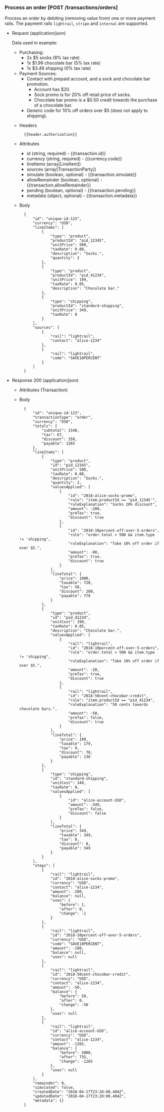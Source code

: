 ### Process an order [POST /transactions/orders]

Process an order by debiting (removing value from) one or more payment rails.  The payment rails `lightrail`, `stripe` and `internal` are supported.

+ Request (application/json)
    
    Data used in example:
    - Purchasing: 
        - 2x $5 socks (8% tax rate)
        - 1x $1.99 chocolate bar  (5% tax rate)
        - 1x $3.49 shipping (0% tax rate)
    - Payment Sources:
        - Contact with prepaid account, and a sock and chocolate bar promotion.
            - Account has $20.
            - Sock promo is for 20% off retail price of socks.
            - Chocolate bar promo is a $0.50 credit towards the purchase of a chocolate bar.
        - Generic code for 10% off orders over $5 (does not apply to shipping). 
    
    + Headers
    
            {{header.authorization}}

    + Attributes
        + id (string, required) - {{transaction.id}}
        + currency (string, required) - {{currency.code}}
        + lineItems (array[LineItem])
        + sources (array[TransactionParty])
        + simulate (boolean, optional) - {{transaction.simulate}}
        + allowRemainder (boolean, optional) - {{transaction.allowRemainder}}
        + pending (boolean, optional) - {{transaction.pending}}
        + metadata (object, optional) - {{transaction.metadata}}
        
    + Body 
    
            {
                "id": "unique-id-123",
                "currency": "USD",
                "lineItems": [
                    {
                        "type": "product",
                        "productId": "pid_12345", 
                        "unitPrice": 500,
                        "taxRate": 0.08, 
                        "description": "Socks.", 
                        "quantity": 2
                    },
                    {
                        "type": "product",
                        "productId": "pid_41234", 
                        "unitPrice": 199,
                        "taxRate": 0.05, 
                        "description": "Chocolate bar."
                    },
                    {
                        "type": "shipping",
                        "productId": "standard-shipping",
                        "unitPrice": 349,
                        "taxRate": 0
                    }
                ],
                "sources": [
                    {
                        "rail": "lightrail",
                        "contact": "alice-1234"
                    },
                    {
                        "rail": "lightrail",
                        "code": "SAVE10PERCENT"
                    }
                ]
            }
    
+ Response 200 (application/json)
    + Attributes (Transaction)

    + Body
    
            {
                "id": "unique-id-123",
                "transactionType": "order",
                "currency": "USD",
                "totals": {
                    "subtotal": 1548, 
                    "tax": 67,
                    "discount": 350,
                    "payable": 1265 
                },
                "lineItems": [
                    {
                        "type": "product",
                        "id": "pid_12345", 
                        "unitPrice": 500,
                        "taxRate": 0.08, 
                        "description": "Socks.", 
                        "quantity": 2,
                        "valuesApplied": [
                            {
                                "id": "2018-alice-socks-promo",
                                "rule": "item.productId == "pid_12345'",
                                "ruleExplanation": "Socks 20% discount",
                                "amount": -200,
                                "preTax": true,
                                "discount": true
                            }, 
                            {
                                "id": "2018-10percent-off-over-5-orders",
                                "rule": "order.total > 500 && item.type != 'shipping", 
                                "ruleExplanation": "Take 10% off order if over $5.",
                                "amount": -80,
                                "preTax": true,
                                "discount": true
                            }
                        ],
                        "lineTotal": {
                            "price": 1000,
                            "taxable": 720,
                            "tax": 58,
                            "discount": 280,
                            "payable": 778
                        }  
                    },
                    {
                        "type": "product",
                        "id": "pid_41234", 
                        "unitCost": 199,
                        "taxRate": 0.05, 
                        "description": "Chocolate bar.",
                        "valuesApplied": [
                            {
                                "rail": "lightrail",
                                "id": "2018-10percent-off-over-5-orders",
                                "rule": "order.total > 500 && item.type != 'shipping", 
                                "ruleExplanation": "Take 10% off order if over $5.",
                                "amount": -20,
                                "preTax": true,
                                "discount": true
                            },
                            {
                                "rail": "lightrail",
                                "id": "2018-50cent-chocobar-credit",
                                "rule": "item.productId == "pid_41234",
                                "ruleExplanation": "50 cents towards chocolate bars.",
                                "amount": -50,
                                "preTax": false,
                                "discount": true
                            }
                        ],
                        "lineTotal": {
                            "price": 199,
                            "taxable": 179,
                            "tax": 9,
                            "discount": 70,
                            "payable": 138
                        }
                    },
                    {
                        "type": "shipping",
                        "id": "standard-shipping", 
                        "unitCost": 349,
                        "taxRate": 0, 
                        "valuesApplied": [
                            {
                                "id": "alice-account-USD",
                                "amount": -349,
                                "preTax": false,
                                "discount": false
                            }
                        ],
                        "lineTotal": {
                            "price": 349,
                            "taxable": 349,
                            "tax": 0,
                            "discount": 0,
                            "payable": 349
                        }
                    }
                ],
                "steps": [
                    {
                        "rail": "lightrail",
                        "id": "2018-alice-socks-promo",
                        "currency": "USD",
                        "contact": "alice-1234",
                        "amount": -200,
                        "balance": null,
                        "uses": {
                            "before": 1,
                            "after": 0,
                            "change": -1
                        }
                    },
                    {
                        "rail": "lightrail",
                        "id": "2018-10percent-off-over-5-orders",
                        "currency": "USD",
                        "code": "SAVE10PERCENT",
                        "amount": -100,
                        "balance": null,
                        "uses": null
                    },
                    {
                        "rail": "lightrail",
                        "id": "2018-50cent-chocobar-credit",
                        "currency": "USD",
                        "contact": "alice-1234",
                        "amount": -50,
                        "balance": {
                            "before": 50,
                            "after": 0,
                            "change": -50
                        },
                        "uses": null
                    },
                    {
                        "rail": "lightrail",
                        "id": "alice-account-USD",
                        "currency": "USD",
                        "contact": "alice-1234",
                        "amount": -1265,
                        "balance": {
                            "before": 2000,
                            "after": 735,
                            "change": -1265
                        },
                        "uses": null
                    }
                ],
                "remainder": 0,
                "simulated": false,
                "createdDate": "2018-04-17T23:20:08.404Z",
                "updatedDate": "2018-04-17T23:20:08.404Z",
                "metadata": {}
            }
